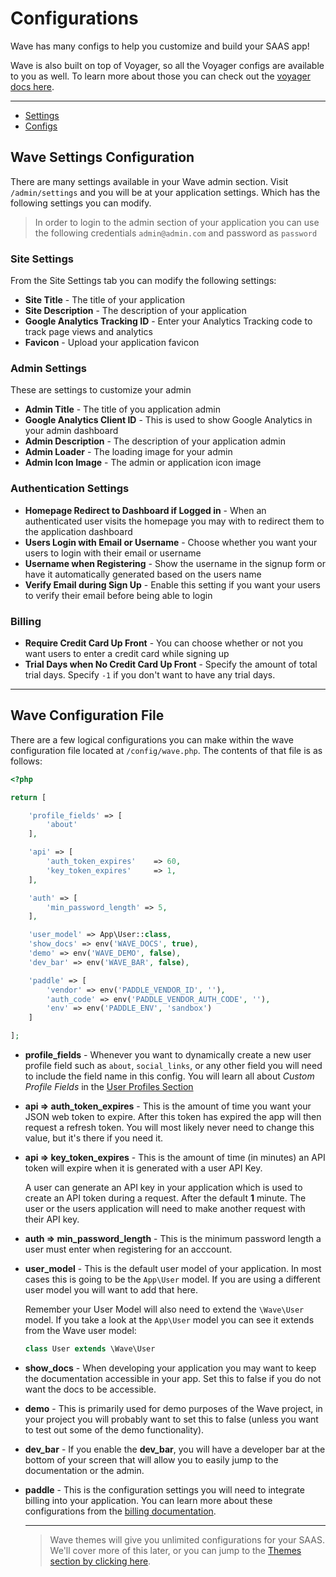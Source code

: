 # Configurations

Wave has many configs to help you customize and build your SAAS app!

Wave is also built on top of Voyager, so all the Voyager configs are available to you as well. To learn more about those you can check out the <a href="https://voyager-docs.devdojo.com/getting-started/configurations" target="_blank">voyager docs here</a>.

---

- [Settings](#settings)
- [Configs](#configs)

<a name="settings"></a>
## Wave Settings Configuration

There are many settings available in your Wave admin section. Visit `/admin/settings` and you will be at your application settings. Which has the following settings you can modify.

> In order to login to the admin section of your application you can use the following credentials `admin@admin.com` and password as `password`

### Site Settings

From the Site Settings tab you can modify the following settings:
- **Site Title** - The title of your application
- **Site Description** - The description of your application
- **Google Analytics Tracking ID** - Enter your Analytics Tracking code to track page views and analytics
- **Favicon** - Upload your application favicon

### Admin Settings

These are settings to customize your admin
- **Admin Title** - The title of you application admin
- **Google Analytics Client ID** - This is used to show Google Analytics in your admin dashboard
- **Admin Description** - The description of your application admin
- **Admin Loader** - The loading image for your admin
- **Admin Icon Image** - The admin or application icon image

### Authentication Settings

- **Homepage Redirect to Dashboard if Logged in** - When an authenticated user visits the homepage you may with to redirect them to the application dashboard
- **Users Login with Email or Username** - Choose whether you want your users to login with their email or username
- **Username when Registering** - Show the username in the signup form or have it automatically generated based on the users name
- **Verify Email during Sign Up** - Enable this setting if you want your users to verify their email before being able to login

### Billing

- **Require Credit Card Up Front** - You can choose whether or not you want users to enter a credit card while signing up
- **Trial Days when No Credit Card Up Front** - Specify the amount of total trial days. Specify `-1` if you don't want to have any trial days.

---

<a name="configs"></a>
## Wave Configuration File

There are a few logical configurations you can make within the wave configuration file located at `/config/wave.php`. The contents of that file is as follows:

```php
<?php

return [

	'profile_fields' => [
		'about'
	],

	'api' => [
		'auth_token_expires' 	=> 60,
		'key_token_expires'		=> 1,
	],

	'auth' => [
		'min_password_length' => 5,
	],

	'user_model' => App\User::class,
	'show_docs' => env('WAVE_DOCS', true),
    'demo' => env('WAVE_DEMO', false),
    'dev_bar' => env('WAVE_BAR', false),

    'paddle' => [
        'vendor' => env('PADDLE_VENDOR_ID', ''),
        'auth_code' => env('PADDLE_VENDOR_AUTH_CODE', ''),
        'env' => env('PADDLE_ENV', 'sandbox')
    ]

];
```

- **profile_fields** - Whenever you want to dynamically create a new user profile field such as `about`, `social_links`, or any other field you will need to include the field name in this config. You will learn all about *Custom Profile Fields* in the [User Profiles Section](/docs/{{version}}/features/user-profiles)

- **api => auth_token_expires** - This is the amount of time you want your JSON web token to expire. After this token has expired the app will then request a refresh token. You will most likely never need to change this value, but it's there if you need it.

- **api => key_token_expires** - This is the amount of time (in minutes) an API token will expire when it is generated with a user API Key.

    A user can generate an API key in your application which is used to create an API token during a request. After the default **1** minute. The user or the users application will need to make another request with their API key.

- **auth => min_password_length** - This is the minimum password length a user must enter when registering for an acccount.

- **user_model** - This is the default user model of your application. In most cases this is going to be the `App\User` model. If you are using a different user model you will want to add that here.

    Remember your User Model will also need to extend the `\Wave\User` model. If you take a look at the `App\User` model you can see it extends from the Wave user model:

    ```php
    class User extends \Wave\User
    ```

- **show_docs** - When developing your application you may want to keep the documentation accessible in your app. Set this to false if you do not want the docs to be accessible.

- **demo** - This is primarily used for demo purposes of the Wave project, in your project you will probably want to set this to false (unless you want to test out some of the demo functionality).

- **dev_bar** - If you enable the **dev_bar**, you will have a developer bar at the bottom of your screen that will allow you to easily jump to the documentation or the admin.

- **paddle** - This is the configuration settings you will need to integrate billing into your application. You can learn more about these configurations from the [billing documentation](/docs/billing/themes).

    ---

    > Wave themes will give you unlimited configurations for your SAAS. We'll cover more of this later, or you can jump to the [Themes section by clicking here](/docs/features/themes).
